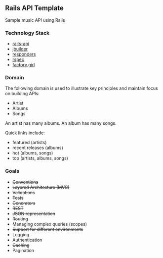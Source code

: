 ## Rails API Template

Sample music API using Rails

### Technology Stack

- [rails-api](https://github.com/rails-api/rails-api)
- [jbuilder](https://github.com/rails/jbuilder)
- [responders](https://github.com/plataformatec/responders)
- [rspec](https://github.com/rspec/rspec-rails)
- [factory girl](https://github.com/thoughtbot/factory_girl_rails)

### Domain

The following domain is used to illustrate key principles and maintain focus on building APIs:

- Artist
- Albums
- Songs

An artist has many albums. An album has many songs. 

Quick links include:
- featured (artists)
- recent releases (albums)
- hot (albums, songs)
- top (artists, albums, songs)

### Goals

- ~~Conventions~~
- ~~Layered Architecture (MVC)~~
- ~~Validations~~
- ~~Tests~~
- ~~Generators~~
- ~~REST~~
- ~~JSON representation~~
- ~~Routing~~
- Managing complex queries (scopes)
- ~~Support for different environments~~
- Logging
- Authentication
- ~~Caching~~
- Pagination